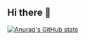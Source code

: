 ## Hi there 👋


[![Anurag's GitHub stats](https://github-readme-stats.vercel.app/api?username=Paul-Chukwuemeka&theme=gotham)](https://github.com/anuraghazra/github-readme-stats)

<!--
**Paul-Chukwuemeka/Paul-Chukwuemeka** is a ✨ _special_ ✨ repository because its `README.md` (this file) appears on your GitHub profile.

Here are some ideas to get you started:

- 🔭 I’m currently working on ...
- 🌱 I’m currently learning ...
- 👯 I’m looking to collaborate on ...
- 🤔 I’m looking for help with ...
- 💬 Ask me about ...
- 📫 How to reach me: ...
- 😄 Pronouns: ...
- ⚡ Fun fact: ...
-->
